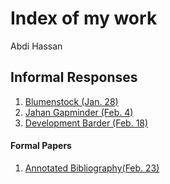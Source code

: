 # Index of my work
Abdi Hassan
## Informal Responses
1. [Blumenstock (Jan. 28)](https://abdi-hassan.github.io/Workshop/blumenstock)
2. [Jahan Gapminder (Feb. 4)](https://abdi-hassan.github.io/Workshop/Jahan_Gapminder)
3. [Development Barder (Feb. 18)](https://abdi-hassan.github.io/Workshop/DevelopmentBarder)
#### Formal Papers 
1. [Annotated Bibliography(Feb. 23)](https://abdi-hassan.github.io/Workshop/Assignment1)
